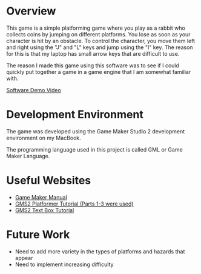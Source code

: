 # Overview

This game is a simple platforming game where you play as a rabbit who collects coins by jumping on different platforms. You lose as soon as your character is hit by an obstacle. To control the character, you move them left and right using the "J" and "L" keys and jump using the "I" key. The reason for this is that my laptop has small arrow keys that are difficult to use.

The reason I made this game using this software was to see if I could quickly put together a game in a game engine that I am somewhat familiar with.

[Software Demo Video](http://youtube.link.goes.here)

# Development Environment

The game was developed using the Game Maker Studio 2 development environment on my MacBook.

The programming language used in this project is called GML or Game Maker Language.

# Useful Websites

* [Game Maker Manual](https://manual.gamemaker.io/lts/en/index.htm?#t=Content.htm&rhsearch=boolean)
* [GMS2 Platformer Tutorial (Parts 1-3 were used)](https://www.youtube.com/watch?v=izNXbMdu348)
* [GMS2 Text Box Tutorial](https://www.youtube.com/watch?v=I4z5aAg09bM)

# Future Work

* Need to add more variety in the types of platforms and hazards that appear
* Need to implement increasing difficulty
